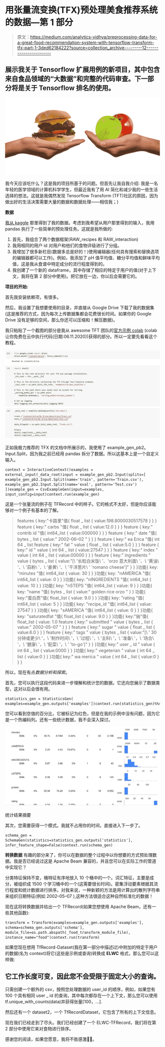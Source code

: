 # 用张量流变换(TFX)预处理美食推荐系统的数据—第 1 部分

> 原文：<https://medium.com/analytics-vidhya/preprocessing-data-for-a-great-food-recommendation-system-with-tensorflow-transform-tfx-part-1-3ded62184222?source=collection_archive---------12----------------------->

## 展示我关于 Tensorflow 扩展用例的新项目，其中包含来自食品领域的“大数据”和完整的代码审查。下一部分将是关于 Tensorflow 排名的使用。

![](img/84d0a45dbebbe6d2d202be5352f4ac15.png)

我今天应该吃什么？这是我的项目所基于的问题。但首先让我自我介绍:
我是一名年轻的医学领域的计算机科学学生，但最近我有了用 AI 简化和减少我的一些生活选择的想法。这就是我偶然发现 Tensorflow Transform (TFT)社区的原因，因为做出好的生活决策需要大量的数据和数据处理——相信我；)

**数据**

[我从 kaggle](https://www.kaggle.com/shuyangli94/food-com-recipes-and-user-interactions?select=RAW_interactions.csv) 那里得到了我的数据。考虑到我希望从用户那里得到的输入，我用 pandas 执行了一些简单的预处理任务。这就是我所做的:

1.  首先，我组合了两个数据框架(RAW_recipes 和 RAW_interaction)
2.  我用相同的用户 id 对用户和他们的食物评级进行了分组。
3.  我增加了很多新栏目(数据多总是好的！)使用编辑器(任何具有搜索和替换选项的编辑器都可以工作)。例如，我添加了 pH 值平均值、糖分平均值和鲜味平均值，这是我从食谱中特定成分的流行程度得到的。
4.  我创建了一个新的 dataframe，其中存储了相应的特定于用户的值(对于上下文，我将在第 2 部分中使用)。把它放在一边，你以后会需要它的。

**项目的开始:**

首先我安装依赖项，有很多。

然后，我设置了我想要使用的目录，并直接从 Google Drive 下载了我的数据集(这是推荐的方式，因为每次上传数据集都会花费很长时间。如果你的 Google Drive 没有足够的空间，那么你还可以压缩和！解压数据)。

我只粘贴了一个截图的部分是我从 awesome TFT 团队的[官方示例 colab](https://colab.research.google.com/github/tensorflow/tfx/blob/master/docs/tutorials/transform/census.ipynb) (colab 让你免费在云中执行代码(日期:06.11.2020))获得的部分。所以一定要先看看这个教程。

![](img/33e8ae9d36b0dcc73f74279488d8c8c5.png)

正如我极力推荐的 TFX 的文档中所展示的，我使用了 example_gen_pb2。Input.Split，因为我之前已经用 pandas 拆分了数据。所以这基本上是一个自定义输入。

```
context = InteractiveContext()examples = external_input(_data_root)input = example_gen_pb2.Input(splits=[
example_gen_pb2.Input.Split(name='train', pattern='Train.csv'),
example_gen_pb2.Input.Split(name='eval', pattern='Test.csv')
])example_gen = CsvExampleGen(input=examples, input_config=input)context.run(example_gen)
```

这是一个张量流的例子在 TFRecord 中的样子。它的格式不太好，但是你应该能够对一个例子有基本的了解。

> features { key:"卡路里"值{ float _ list { value:198.8000030517578 } } } feature { key:" carbs "值{ float _ list { value:12.0 } } } feature { key:" contrib id "值{ int64_list { value:000000 } } } feature { key:" date "值{ bytes _ list { value:" 2002–06–02 " } } } feature { key:" ea Erica "值{ int 64 _ list feature { key:" fat " value { float _ list { value:5.0 } } } feature { key:" id " value { int 64 _ list { value:27547 } } } feature { key:" index " value { int 64 _ list { value:00000 } } } feature { key:" ingredients " value { bytes _ list { value:"[\ '长粒白米饭\ '、\'orzo 意大利面\ '、\ '黄油\ '、\ '蒜粉\ '、\ '姜黄\ '、\ '干洋葱片\ ' \'romano cheese\']" } } }功能{ key: "minutes "值{ int64_list { value: 30 } } }功能{ key: "nAMERICA "值{ int64_list { value: 0 } } }功能{ key: "nINGREDIENTS "值{ int64_list { value: 10 } } }功能{ key: "nSTEPS "值{ int64_list { value: 9 } } }功能{ key: "name "值{ bytes _ list { value:" golden rice orzo " } } 功能{ key:"蛋白质"值{ float_list { value: 9.0 } } }功能{ key: "rating "值{ int64_list { value: 5 } } }功能{ key: "recipe_id "值{ int64_list { value: 27547 } } }功能{ key: "sAMERICA "值{ int64_list { value: 0 } } }功能{ key: "saturatedfat "值{ float_list { value: 9.0 } } }功能{ key:"钠"值{ float_list { value: 1.0 feature { key:" submitted " value { bytes _ list { value:" 2002–05–07 " } } } feature { key:" sugar " value { float _ list { value:6.0 } } } feature { key:" tags " value { bytes _ list { value:"[\ ' 30 分钟或更少\ '，\ '制作时间\ '，\ '过程\ '，\ '主料\ '，\ '准备\ '，\ '场合\ '，\ '健康\ '，\ '配菜\ '，\ ' \'to-go\']" } } }功能{ key:" user _ id " value { int 64 _ list { value:0000 } } }功能{ key:" vegeterian " value { int 64 _ list { value:0 } } }功能{ key:" wa merica " value { int 64 _ list { value:0 } } }

所以，现在有点*数据分析和探索*。

首先，您可以执行这段代码来进一步理解和统计您的数据。它还向您展示了数据类型，这对以后会很有用。

```
statistics_gen = StatisticsGen(
examples=example_gen.outputs['examples'])context.run(statistics_gen)%%skip_for_exportcontext.show(statistics_gen.outputs['statistics'])
```

您可以看到空值的百分比，它被标记为红色，但是在我的示例中没有问题，因为它是一个热编码列。还有一些统计数据，我不会深入探讨。

![](img/c83db6391411481bc967e11265b1c005.png)

统计结果摘要

其次，您需要获得一个模式。我就不占用你的时间，直接进入下一步了。

```
schema_gen = SchemaGen(statistics=statistics_gen.outputs['statistics'],
infer_feature_shape=False)context.run(schema_gen)
```

**转换数据** 
有趣的部分来了，你可以在数据的整个过程中以你想要的方式预处理数据。我是否已经说过这是 Apache Beam 兼容的，并且您可以在实际工作的管道中实现它？

分类特征保持不变，桶特征有序地放入 10 个桶中的一个。词汇特征，主要是成分，被组织成 1500 个学习桶中的一个(这需要很长时间)。密集浮动要素根据其流行程度和统计数据进行排序。对我来说，一种新颖的方法是用计算出的散列字符串来组织日期特征(例如 2002–05–07 ),这种方法很适合这种自然标准化的数据！

现在这将转换数据并给出一个 TFRecord(如果您想使用 Apache Beam，还有一些其他函数):

```
transform = Transform(examples=example_gen.outputs['examples'],
schema=schema_gen.outputs['schema'],
module_file=os.path.abspath(_food_transform_module_file),
instance_name="food")context.run(transform)
```

如果您现在想用 TfRecord-Dataset(我在第一部分中描述过)中附加的特定于用户的数据(名为 context)将它(这些是示例或查询)转换成 **ELWC** 格式，那么您可以这样做:

## 它工作长度可变，因此您不会受限于固定大小的查询。

只需创建一个额外的 csv，按照您处理数据的 user_id 的顺序，例如，如果您有 100 个具有相同 user _ id 的查询，其中每次都存在一个上下文，那么您可以使用 tf.unique_with_counts(data)并获得张量[100，…].

然后还有一个 dataset2，一个 TfRecordDataset，它包含了所有的上下文信息。

现在我们已经走到了尽头。我们已经创建了一个 ELWC-TFRecord，我们将在第 2 部分中使用它来对食物进行排序。

感谢您的阅读，如果您愿意，我将不胜感激👏🏽。